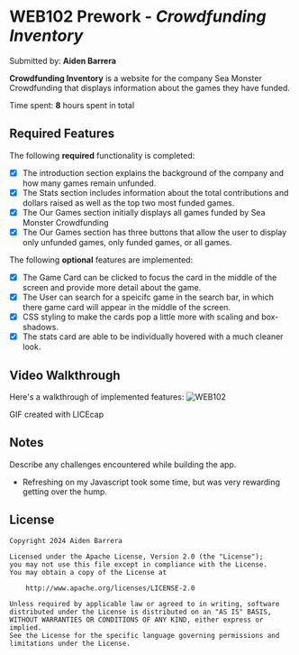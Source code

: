 # WEB102 Prework - *Crowdfunding Inventory*

Submitted by: **Aiden Barrera**

**Crowdfunding Inventory** is a website for the company Sea Monster Crowdfunding that displays information about the games they have funded.

Time spent: **8** hours spent in total

## Required Features

The following **required** functionality is completed:

* [x] The introduction section explains the background of the company and how many games remain unfunded.
* [x] The Stats section includes information about the total contributions and dollars raised as well as the top two most funded games.
* [x] The Our Games section initially displays all games funded by Sea Monster Crowdfunding
* [x] The Our Games section has three buttons that allow the user to display only unfunded games, only funded games, or all games.

The following **optional** features are implemented:

* [x] The Game Card can be clicked to focus the card in the middle of the screen and provide more detail about the game.
* [x] The User can search for a speicifc game in the search bar, in which there game card will appear in the middle of the screen.
* [x] CSS styling to make the cards pop a little more with scaling and box-shadows.
* [x] The stats card are able to be individually hovered with a much cleaner look. 

## Video Walkthrough

Here's a walkthrough of implemented features:
![WEB102](https://i.giphy.com/media/ecAhs0edoZ44sLBS7h/giphy.gif)

<!-- Replace this with whatever GIF tool you used! -->
GIF created with LICEcap  
<!-- Recommended tools:
[Kap](https://getkap.co/) for macOS
[ScreenToGif](https://www.screentogif.com/) for Windows
[peek](https://github.com/phw/peek) for Linux. -->

## Notes

Describe any challenges encountered while building the app.
- Refreshing on my Javascript took some time, but was very rewarding getting over the hump.

## License

    Copyright 2024 Aiden Barrera

    Licensed under the Apache License, Version 2.0 (the "License");
    you may not use this file except in compliance with the License.
    You may obtain a copy of the License at

        http://www.apache.org/licenses/LICENSE-2.0

    Unless required by applicable law or agreed to in writing, software
    distributed under the License is distributed on an "AS IS" BASIS,
    WITHOUT WARRANTIES OR CONDITIONS OF ANY KIND, either express or implied.
    See the License for the specific language governing permissions and
    limitations under the License.
